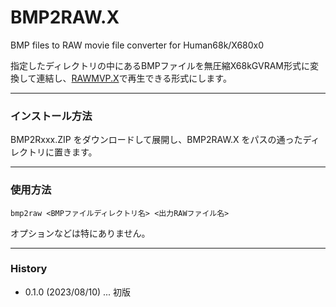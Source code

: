 # BMP2RAW.X

BMP files to RAW movie file converter for Human68k/X680x0

指定したディレクトリの中にあるBMPファイルを無圧縮X68kGVRAM形式に変換して連結し、[RAWMVP.X](https://github.com/tantanGH/rawmvp/)で再生できる形式にします。

---

### インストール方法

BMP2Rxxx.ZIP をダウンロードして展開し、BMP2RAW.X をパスの通ったディレクトリに置きます。

---

### 使用方法

    bmp2raw <BMPファイルディレクトリ名> <出力RAWファイル名>

オプションなどは特にありません。

---

### History

* 0.1.0 (2023/08/10) ... 初版
